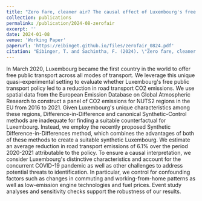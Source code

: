 ```yaml
---
title: "Zero fare, cleaner air? The causal effect of Luxembourg's free public transportation policy on carbon emissions"
collection: publications
permalink: /publication/2024-08-zerofair
excerpt: ''
date: 2024-01-08
venue: 'Working Paper'
paperurl: 'https://eibinget.github.io/files/zerofair_0824.pdf'
citation: "Eibinger, T. and Sachintha, F. (2024). \"Zero fare, cleaner air? The causal effect of Luxembourg's free public transportation policy on carbon emissions\" <i>Working Paper</i>."
---
```


In March 2020, Luxembourg became the first country in the world to offer free public transport across all modes of transport. We leverage this unique quasi-experimental setting to evaluate whether Luxembourg's free public transport policy led to a reduction in road transport CO2 emissions. We use spatial data from the European Emission Database on Global Atmospheric Research to construct a panel of CO2 emissions for NUTS2 regions in the EU from 2016 to 2021. Given Luxembourg's unique characteristics among these regions, Difference-in-Difference and canonical Synthetic-Control methods are inadequate for finding a suitable counterfactual for Luxembourg. Instead, we employ the recently proposed Synthetic Difference-in-Differences method, which combines the advantages of both of these methods to create a suitable synthetic Luxembourg. We estimate an average reduction in road transport emissions of 6.1% over the period 2020-2021 attributable to the policy. To ensure a causal interpretation, we consider Luxembourg's distinctive characteristics and account for the concurrent COVID-19 pandemic as well as other challenges to address potential threats to identification. In particular, we control for confounding factors such as changes in commuting and working-from-home patterns as well as low-emission engine technologies and fuel prices. Event study analyses and sensitivity checks support the robustness of our results.